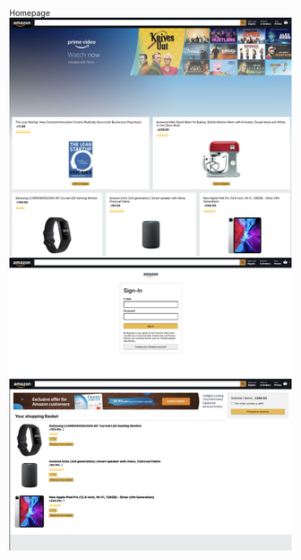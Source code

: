 

Homepage
![HomePage](https://github.com/AbinMuds/amazon-clone2/blob/main/images/1.png?raw=true)
![LoginPage](https://github.com/abinmuds/amazon-clone2/blob/main/images/2.png)
![CheckoutPage](https://github.com/abinmuds/amazon-clone2/blob/main/images/3.png)
